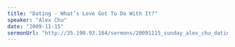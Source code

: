 ```yaml
---
title: "Dating - What’s Love Got To Do With It?"
speaker: "Alex Chu"
date: "2009-11-15"
sermonUrl: "http://35.190.93.184/sermons/20091115_sunday_alex_chu_dating_whats_love_got_to_do_with_it.mp3"
---
```

